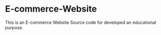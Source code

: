 # E-commerce-Website
This is an E-commerce Website Source code for developed an educational purpose.
